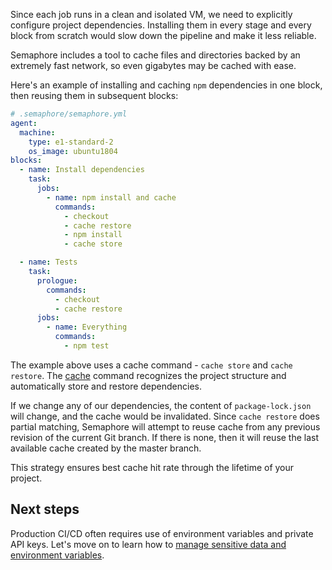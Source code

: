 Since each job runs in a clean and isolated VM, we need to explicitly configure
project dependencies. Installing them in every stage and every block from
scratch would slow down the pipeline and make it less reliable.

Semaphore includes a tool to cache files and directories backed by an extremely
fast network, so even gigabytes may be cached with ease.

Here's an example of installing and caching `npm` dependencies in one block,
then reusing them in subsequent blocks:

``` yaml
# .semaphore/semaphore.yml
agent:
  machine:
    type: e1-standard-2
    os_image: ubuntu1804
blocks:
  - name: Install dependencies
    task:
      jobs:
        - name: npm install and cache
          commands:
            - checkout
            - cache restore
            - npm install
            - cache store

  - name: Tests
    task:
      prologue:
        commands:
          - checkout
          - cache restore
      jobs:
        - name: Everything
          commands:
            - npm test
```

The example above uses a cache command - `cache store` and `cache restore`.
The [cache][caching] command recognizes the project structure
and automatically store and restore dependencies.

If we change any of our dependencies, the content of `package-lock.json` will
change, and the cache would be invalidated. Since `cache restore` does partial
matching, Semaphore will attempt to reuse cache from any previous revision of
the current Git branch. If there is none, then it will reuse the last available
cache created by the master branch.

This strategy ensures best cache hit rate through the lifetime of your project.

## Next steps

Production CI/CD often requires use of environment variables and private API
keys. Let's move on to learn how to
[manage sensitive data and environment variables][next].

[caching]: https://docs.semaphoreci.com/article/149-caching
[toolbox]: https://docs.semaphoreci.com/article/54-toolbox-reference
[env-vars]: https://docs.semaphoreci.com/article/12-environment-variables
[next]: https://docs.semaphoreci.com/article/66-environment-variables-and-secrets
